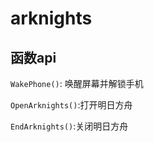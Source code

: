 # arknights



## 函数api

`WakePhone()`: 唤醒屏幕并解锁手机

`OpenArknights()`:打开明日方舟

`EndArknights()`:关闭明日方舟

